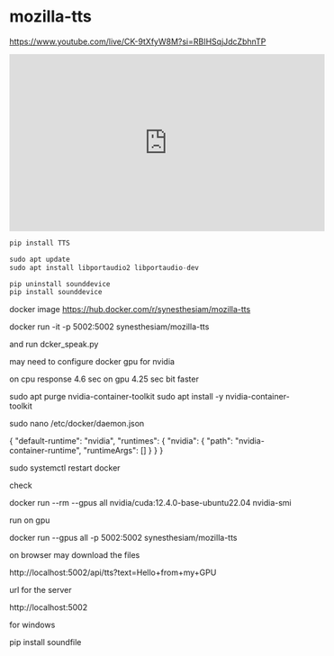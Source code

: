 # mozilla-tts

https://www.youtube.com/live/CK-9tXfyW8M?si=RBIHSqjJdcZbhnTP


<iframe width="560" height="315" src="https://www.youtube.com/embed/CK-9tXfyW8M?si=0b0bmgUJM_oDXaYB" title="YouTube video player" frameborder="0" allow="accelerometer; autoplay; clipboard-write; encrypted-media; gyroscope; picture-in-picture; web-share" referrerpolicy="strict-origin-when-cross-origin" allowfullscreen></iframe>


```jsx
pip install TTS
```

```jsx
sudo apt update
sudo apt install libportaudio2 libportaudio-dev
```

```jsx
pip uninstall sounddevice
pip install sounddevice
```



docker image
https://hub.docker.com/r/synesthesiam/mozilla-tts

docker run -it -p 5002:5002 synesthesiam/mozilla-tts

and run dcker_speak.py

may need to configure docker gpu
for nvidia


on cpu response 4.6 sec
on gpu 4.25 sec bit faster


sudo apt purge nvidia-container-toolkit
sudo apt install -y nvidia-container-toolkit

sudo nano /etc/docker/daemon.json



{
  "default-runtime": "nvidia",
  "runtimes": {
    "nvidia": {
      "path": "nvidia-container-runtime",
      "runtimeArgs": []
    }
  }
}


sudo systemctl restart docker



check 

docker run --rm --gpus all nvidia/cuda:12.4.0-base-ubuntu22.04 nvidia-smi



run on gpu

docker run --gpus all -p 5002:5002 synesthesiam/mozilla-tts




on browser may download the files 

http://localhost:5002/api/tts?text=Hello+from+my+GPU

url for the server

http://localhost:5002⁠

for windows

pip install soundfile
